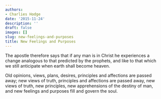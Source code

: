 ```yaml
---
authors:
- Charlies Hodge
date: '2015-11-24'
description: ''
draft: false
images: []
slug: new-feelings-and-purposes
title: New Feelings and Purposes
---
```


The apostle therefore says that if any man is in Christ he experiences a change analogous to that predicted by the prophets, and like to that which we still anticipate when earth shall become heaven.

Old opinions, views, plans, desires, principles and affections are passed away; new views of truth, principles and affections are passed away, new views of truth, new principles, new apprehensions of the destiny of man, and new feelings and purposes fill and govern the soul.